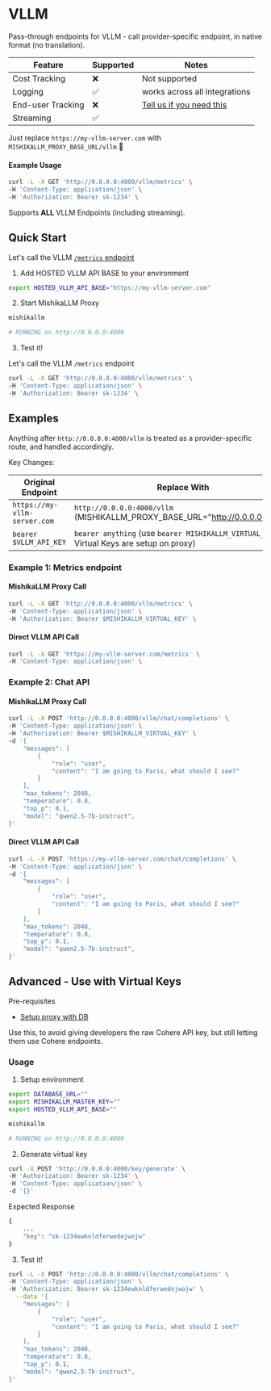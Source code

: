 # VLLM

Pass-through endpoints for VLLM - call provider-specific endpoint, in native format (no translation).

| Feature | Supported | Notes | 
|-------|-------|-------|
| Cost Tracking | ❌ | Not supported |
| Logging | ✅ | works across all integrations |
| End-user Tracking | ❌ | [Tell us if you need this](https://github.com/skorpland/mishikallm/issues/new) |
| Streaming | ✅ | |

Just replace `https://my-vllm-server.com` with `MISHIKALLM_PROXY_BASE_URL/vllm` 🚀

#### **Example Usage**

```bash
curl -L -X GET 'http://0.0.0.0:4000/vllm/metrics' \
-H 'Content-Type: application/json' \
-H 'Authorization: Bearer sk-1234' \
```

Supports **ALL** VLLM Endpoints (including streaming).

## Quick Start

Let's call the VLLM [`/metrics` endpoint](https://vllm.readthedocs.io/en/latest/api_reference/api_reference.html)

1. Add HOSTED VLLM API BASE to your environment 

```bash
export HOSTED_VLLM_API_BASE="https://my-vllm-server.com"
```

2. Start MishikaLLM Proxy 

```bash
mishikallm

# RUNNING on http://0.0.0.0:4000
```

3. Test it! 

Let's call the VLLM `/metrics` endpoint

```bash
curl -L -X GET 'http://0.0.0.0:4000/vllm/metrics' \
-H 'Content-Type: application/json' \
-H 'Authorization: Bearer sk-1234' \
```


## Examples

Anything after `http://0.0.0.0:4000/vllm` is treated as a provider-specific route, and handled accordingly.

Key Changes: 

| **Original Endpoint**                                | **Replace With**                  |
|------------------------------------------------------|-----------------------------------|
| `https://my-vllm-server.com`          | `http://0.0.0.0:4000/vllm` (MISHIKALLM_PROXY_BASE_URL="http://0.0.0.0:4000")      |
| `bearer $VLLM_API_KEY`                                 | `bearer anything` (use `bearer MISHIKALLM_VIRTUAL_KEY` if Virtual Keys are setup on proxy)                    |


### **Example 1: Metrics endpoint**

#### MishikaLLM Proxy Call 

```bash
curl -L -X GET 'http://0.0.0.0:4000/vllm/metrics' \
-H 'Content-Type: application/json' \
-H 'Authorization: Bearer $MISHIKALLM_VIRTUAL_KEY' \
```


#### Direct VLLM API Call 

```bash
curl -L -X GET 'https://my-vllm-server.com/metrics' \
-H 'Content-Type: application/json' \
```

### **Example 2: Chat API**

#### MishikaLLM Proxy Call 

```bash
curl -L -X POST 'http://0.0.0.0:4000/vllm/chat/completions' \
-H 'Content-Type: application/json' \
-H 'Authorization: Bearer $MISHIKALLM_VIRTUAL_KEY' \
-d '{
    "messages": [
        {
            "role": "user",
            "content": "I am going to Paris, what should I see?"
        }
    ],
    "max_tokens": 2048,
    "temperature": 0.8,
    "top_p": 0.1,
    "model": "qwen2.5-7b-instruct",
}'
```

#### Direct VLLM API Call 

```bash
curl -L -X POST 'https://my-vllm-server.com/chat/completions' \
-H 'Content-Type: application/json' \
-d '{
    "messages": [
        {
            "role": "user",
            "content": "I am going to Paris, what should I see?"
        }
    ],
    "max_tokens": 2048,
    "temperature": 0.8,
    "top_p": 0.1,
    "model": "qwen2.5-7b-instruct",
}'
```


## Advanced - Use with Virtual Keys 

Pre-requisites
- [Setup proxy with DB](../proxy/virtual_keys.md#setup)

Use this, to avoid giving developers the raw Cohere API key, but still letting them use Cohere endpoints.

### Usage

1. Setup environment

```bash
export DATABASE_URL=""
export MISHIKALLM_MASTER_KEY=""
export HOSTED_VLLM_API_BASE=""
```

```bash
mishikallm

# RUNNING on http://0.0.0.0:4000
```

2. Generate virtual key 

```bash
curl -X POST 'http://0.0.0.0:4000/key/generate' \
-H 'Authorization: Bearer sk-1234' \
-H 'Content-Type: application/json' \
-d '{}'
```

Expected Response 

```bash
{
    ...
    "key": "sk-1234ewknldferwedojwojw"
}
```

3. Test it! 


```bash
curl -L -X POST 'http://0.0.0.0:4000/vllm/chat/completions' \
-H 'Content-Type: application/json' \
-H 'Authorization: Bearer sk-1234ewknldferwedojwojw' \
  --data '{
    "messages": [
        {
            "role": "user",
            "content": "I am going to Paris, what should I see?"
        }
    ],
    "max_tokens": 2048,
    "temperature": 0.8,
    "top_p": 0.1,
    "model": "qwen2.5-7b-instruct",
}'
```
